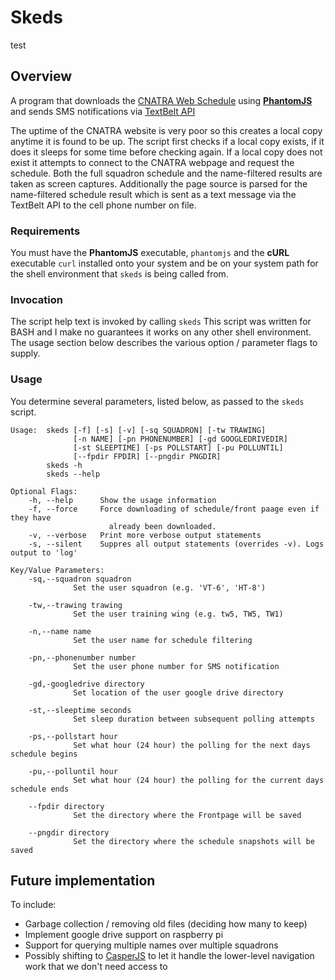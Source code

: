 # Skeds
test
## Overview
A program that downloads the [CNATRA Web Schedule](http://www.cnatra.navy.mil/scheds/) using [**PhantomJS**](http://phantomjs.org/) and sends SMS notifications via [TextBelt API](http://textbelt.com/)

The uptime of the CNATRA website is very poor so this creates a local copy anytime it is found to be up. The script first checks if a local copy exists, if it does it sleeps for some time before checking again. If a local copy does not exist it attempts to connect to the CNATRA webpage and request the schedule. Both the full squadron schedule and the name-filtered results are taken as screen captures. Additionally the page source is parsed for the name-filtered schedule result which is sent as a text message via the TextBelt API to the cell phone number on file.

### Requirements
You must have the **PhantomJS** executable, ```phantomjs``` and the **cURL** executable ```curl``` installed onto your system and be on your system path for the shell environment that ```skeds``` is being called from.

### Invocation
The script help text is invoked by calling ```skeds``` This script was written for BASH and I make no guarantees it works on any other shell environment. The usage section below describes the various option / parameter flags to supply.

### Usage
You determine several parameters, listed below, as passed to the ```skeds``` script.
```
Usage:  skeds [-f] [-s] [-v] [-sq SQUADRON] [-tw TRAWING]
              [-n NAME] [-pn PHONENUMBER] [-gd GOOGLEDRIVEDIR]
              [-st SLEEPTIME] [-ps POLLSTART] [-pu POLLUNTIL]
              [--fpdir FPDIR] [--pngdir PNGDIR]
        skeds -h
        skeds --help

Optional Flags:
    -h, --help      Show the usage information
    -f, --force     Force downloading of schedule/front paage even if they have
                      already been downloaded.
    -v, --verbose   Print more verbose output statements
    -s, --silent    Suppres all output statements (overrides -v). Logs output to 'log'

Key/Value Parameters:
    -sq,--squadron squadron
              Set the user squadron (e.g. 'VT-6', 'HT-8')

    -tw,--trawing trawing
              Set the user training wing (e.g. tw5, TW5, TW1)

    -n,--name name
              Set the user name for schedule filtering

    -pn,--phonenumber number
              Set the user phone number for SMS notification

    -gd,-googledrive directory
              Set location of the user google drive directory

    -st,--sleeptime seconds
              Set sleep duration between subsequent polling attempts

    -ps,--pollstart hour
              Set what hour (24 hour) the polling for the next days schedule begins

    -pu,--polluntil hour
              Set what hour (24 hour) the polling for the current days schedule ends

    --fpdir directory
              Set the directory where the Frontpage will be saved

    --pngdir directory
              Set the directory where the schedule snapshots will be saved
```

## Future implementation
 To include:
 - Garbage collection / removing old files (deciding how many to keep)
 - Implement google drive support on raspberry pi
 - Support for querying multiple names over multiple squadrons
 - Possibly shifting to [CasperJS](http://www.casperjs.org) to let it handle the lower-level navigation work that we don't need access to
